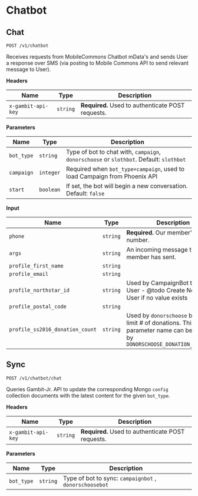 # Chatbot

## Chat

```
POST /v1/chatbot
```
Receives requests from MobileCommons Chatbot mData's and sends User a response 
over SMS (via posting to Mobile Commons API to send relevant message to User).

**Headers**

Name | Type | Description
--- | --- | ---
`x-gambit-api-key` | `string` | **Required.** Used to authenticate POST requests.

**Parameters**

Name | Type | Description
--- | --- | ---
`bot_type` | `string` | Type of bot to chat with, `campaign`, `donorschoose` or `slothbot`. Default: `slothbot`
`campaign` | `integer` | Required when `bot_type=campaign`, used to load Campaign from Phoenix API
`start` | `boolean` | If set, the bot will begin a new conversation. Default: `false`

**Input**

Name | Type | Description
--- | --- | ---
`phone` | `string` | **Required.** Our member's mobile number.
`args` | `string` | An incoming message the member has sent.
`profile_first_name` | `string` | 
`profile_email` | `string` | 
`profile_northstar_id` | `string` | Used by CampaignBot to load User - @todo Create Northstar User if no value exists
`profile_postal_code` | `string` | 
`profile_ss2016_donation_count` | `string` | Used by `donorschoose` bots to limit # of donations. This parameter name can be changed by `DONORSCHOOSE_DONATION_FIELDNAME`


## Sync

```
POST /v1/chatbot/chat
```
Queries Gambit-Jr. API to update the corresponding Mongo `config` collection 
documents with the latest content for the given `bot_type`.


**Headers**

Name | Type | Description
--- | --- | ---
`x-gambit-api-key` | `string` | **Required.** Used to authenticate POST requests.

**Parameters**

Name | Type | Description
--- | --- | ---
`bot_type` | `string` | Type of bot to sync: `campaignbot` , `donorschoosebot` 
